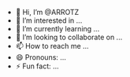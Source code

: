 - 👋 Hi, I’m @ARROTZ
- 👀 I’m interested in ...
- 🌱 I’m currently learning ...
- 💞️ I’m looking to collaborate on ...
- 📫 How to reach me ...
- 😄 Pronouns: ...
- ⚡ Fun fact: ...

<!---
ARROTZ/ARROTZ is a ✨ special ✨ repository because its `README.md` (this file) appears on your GitHub profile.
You can click the Preview link to take a look at your changes.
--->
